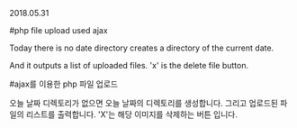 2018.05.31

#php file upload used ajax

Today there is no date directory creates a directory of the current date.

And it outputs a list of uploaded files.
'x' is the delete file button.

#ajax를 이용한 php 파일 업로드

오늘 날짜 디렉토리가 없으면 오늘 날짜의 디렉토리를 생성합니다.
그리고 업로드된 파일의 리스트를 출력합니다.
'X'는 해당 이미지를 삭제하는 버튼 입니다.